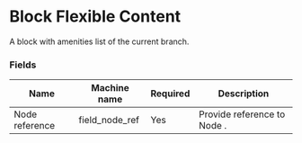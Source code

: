 # Block Flexible Content
A block with amenities list of the current branch.

### Fields
| Name  | Machine name | Required | Description |
| ------------- | ------------- | ------------- | ------------- |
| Node reference | field_node_ref | Yes | Provide reference to Node . | |
